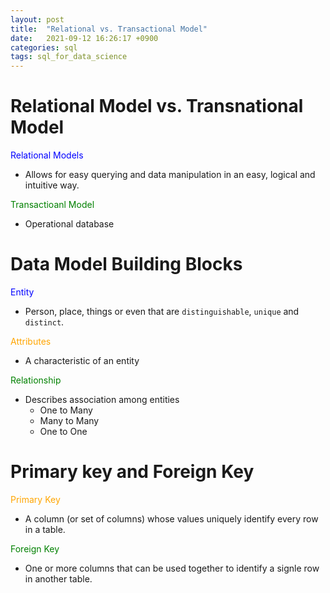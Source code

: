 ```yaml
---
layout: post
title:  "Relational vs. Transactional Model"
date:   2021-09-12 16:26:17 +0900
categories: sql
tags: sql_for_data_science
---
```


# Relational Model vs. Transnational Model
<span style="color:blue">Relational Models</span>

- Allows for easy querying and data manipulation in an easy, logical and intuitive way. 

<span style="color:green">Transactioanl Model</span>

- Operational database

# Data Model Building Blocks 
<span style="color:blue">Entity</span>
- Person, place, things or even that are `distinguishable`, `unique` and `distinct`.

<span style="color:orange">Attributes</span>
- A characteristic of an entity

<span style="color:green">Relationship</span>
- Describes association among entities 
  - One to Many
  - Many to Many
  - One to One 
  
  
# Primary key and Foreign Key 
<span style="color:orange">Primary Key</span>
 - A column (or set of columns) whose values uniquely identify every row in a table.

<span style="color:green">Foreign Key</span>
 - One or more columns that can be used together to identify a signle row in another table. 

